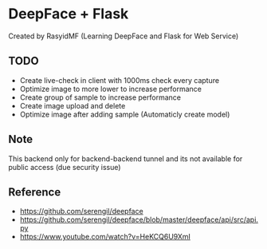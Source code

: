 # DeepFace + Flask

Created by RasyidMF (Learning DeepFace and Flask for Web Service)

## TODO

- Create live-check in client with 1000ms check every capture
- Optimize image to more lower to increase performance
- Create group of sample to increase performance
- Create image upload and delete
- Optimize image after adding sample (Automaticly create model)

## Note

This backend only for backend-backend tunnel and its not available for public
access (due security issue)

## Reference

- https://github.com/serengil/deepface
- https://github.com/serengil/deepface/blob/master/deepface/api/src/api.py
- https://www.youtube.com/watch?v=HeKCQ6U9XmI
